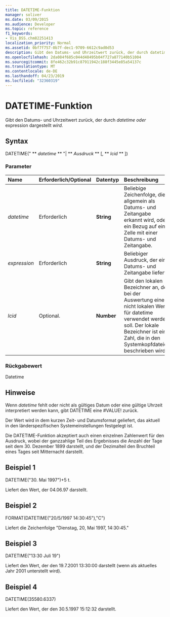 ```yaml
---
title: DATETIME-Funktion
manager: soliver
ms.date: 03/09/2015
ms.audience: Developer
ms.topic: reference
f1_keywords:
- Vis_DSS.chm82251413
localization_priority: Normal
ms.assetid: 0bf7f757-0b7f-dec1-9709-6612c9ad0d53
description: Gibt den Datums- und Uhrzeitwert zurück, der durch datetime oder expression dargestellt wird.
ms.openlocfilehash: 2da084f685c044d48495b04f727a877140b51004
ms.sourcegitcommit: 8fe462c32b91c87911942c188f3445e85a54137c
ms.translationtype: MT
ms.contentlocale: de-DE
ms.lasthandoff: 04/23/2019
ms.locfileid: "32360319"
---
```

# <a name="datetime-function"></a>DATETIME-Funktion

Gibt den Datums- und Uhrzeitwert zurück, der durch _datetime oder_ expression dargestellt _wird._
  
## <a name="syntax"></a>Syntax

DATETIME(" ** *datetime* ** "| ** *Ausdruck* ** [, ** *lcid* ** ]) 
  
### <a name="parameters"></a>Parameter

|**Name**|**Erforderlich/Optional**|**Datentyp**|**Beschreibung**|
|:-----|:-----|:-----|:-----|
| _datetime_ <br/> |Erforderlich  <br/> |**String** <br/> |Beliebige Zeichenfolge, die allgemein als Datums- und Zeitangabe erkannt wird, oder ein Bezug auf eine Zelle mit einer Datums- und Zeitangabe.  <br/> |
| _expression_ <br/> |Erforderlich  <br/> |**String** <br/> |Beliebiger Ausdruck, der eine Datums- und Zeitangabe liefert.  <br/> |
| _lcid_ <br/> |Optional.  <br/> |**Number** <br/> |Gibt den lokalen Bezeichner an, der bei der Auswertung eines nicht lokalen Werts für datetime verwendet werden soll. Der lokale Bezeichner ist eine Zahl, die in den Systemkopfdateien beschrieben wird.  <br/> |
   
### <a name="return-value"></a>Rückgabewert

Datetime
  
## <a name="remarks"></a>Hinweise

Wenn  *datetime*  fehlt oder nicht als gültiges Datum oder eine gültige Uhrzeit interpretiert werden kann, gibt DATETIME eine #VALUE! zurück. 
  
Der Wert wird in dem kurzen Zeit- und Datumsformat geliefert, das aktuell in den länderspezifischen Systemeinstellungen festgelegt ist. 
  
Die DATETIME-Funktion akzeptiert auch  einen einzelnen Zahlenwert für den Ausdruck, wobei der ganzzahlige Teil des Ergebnisses die Anzahl der Tage seit dem 30. Dezember 1899 darstellt, und der Dezimalteil den Bruchteil eines Tages seit Mitternacht darstellt. 
  
## <a name="example-1"></a>Beispiel 1

DATETIME("30. Mai 1997")+5 t.
  
Liefert den Wert, der 04.06.97 darstellt.
  
## <a name="example-2"></a>Beispiel 2

FORMAT(DATETIME("20/5/1997 14:30:45"),"C")
  
Liefert die Zeichenfolge "Dienstag, 20, Mai 1997, 14:30:45."
  
## <a name="example-3"></a>Beispiel 3

DATETIME("13:30 Juli 19")
  
Liefert den Wert, der den 19.7.2001 13:30:00 darstellt (wenn als aktuelles Jahr 2001 unterstellt wird).
  
## <a name="example-4"></a>Beispiel 4

DATETIME(35580.6337)
  
Liefert den Wert, der den 30.5.1997 15:12:32 darstellt.
  

